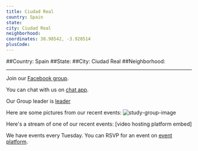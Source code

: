 ```yaml
---
title: Ciudad Real
country: Spain
state: 
city: Ciudad Real
neighborhood: 
coordinates: 38.98542, -3.928514
plusCode:
---
```


##Country: Spain
##State: 
##City: Ciudad Real
##Neighborhood: 
*****
Join our [Facebook group](https://www.facebook.com/groups/free.code.camp.ciudad.real).

You can chat with us on [chat app]().

Our Group leader is [leader]()

Here are some pictures from our recent events:
![study-group-image]()

Here's a stream of one of our recent events:
[video hosting platform embed]

We have events every Tuesday. You can RSVP for an event on [event platform]().
